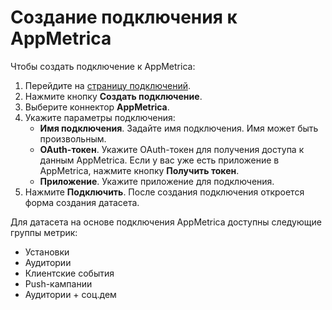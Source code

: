 # Создание подключения к AppMetrica

Чтобы создать подключение к AppMetrica:
1. Перейдите на [страницу подключений](https://datalens.yandex.ru/connections).
1. Нажмите кнопку **Создать подключение**.
1. Выберите коннектор **AppMetrica**.
1. Укажите параметры подключения:
    - **Имя подключения**. Задайте имя подключения. Имя может быть произвольным.
    - **OAuth-токен**. Укажите OAuth-токен для получения доступа к данным AppMetrica. Если у вас уже есть приложение в AppMetrica, нажмите кнопку **Получить токен**.
    - **Приложение**. Укажите приложение для подключения.
1. Нажмите **Подключить**. После создания подключения откроется форма создания датасета.  

Для датасета на основе подключения AppMetrica доступны следующие группы метрик:

- Установки
- Аудитории
- Клиентские события
- Push-кампании
- Аудитории + соц.дем 

